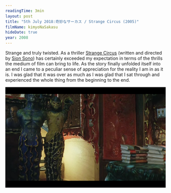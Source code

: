 ```yaml
---
readingTime: 3min
layout: post
title: "5th July 2018:奇妙なサーカス / Strange Circus (2005)"
filmName: kimyoNaSakasu
hideDate: true
year: 2008
---
```


Strange and truly twisted. As a thriller [Strange Circus](https://www.rottentomatoes.com/m/strange_circus/) (written and directed by [Sion Sono](https://en.wikipedia.org/wiki/Sion_Sono)) has certainly exceeded my expectation in terms of the thrills the medium of film can bring to life. As the story finally unfolded itself into an end I came to a peculiar sense of appreciation for the reality I am in as it is. I was glad that it was over as much as I was glad that I sat through and experienced the whole thing from the beginning to the end.

<img src="/img/kimyoNaSakasu.png">
